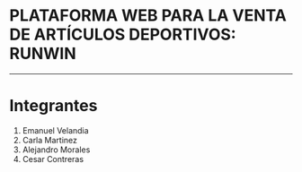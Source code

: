 # PLATAFORMA WEB PARA LA VENTA DE ARTÍCULOS DEPORTIVOS: RUNWIN
***
# Integrantes
1. Emanuel Velandia
2. Carla Martinez
3. Alejandro Morales
4. Cesar Contreras
